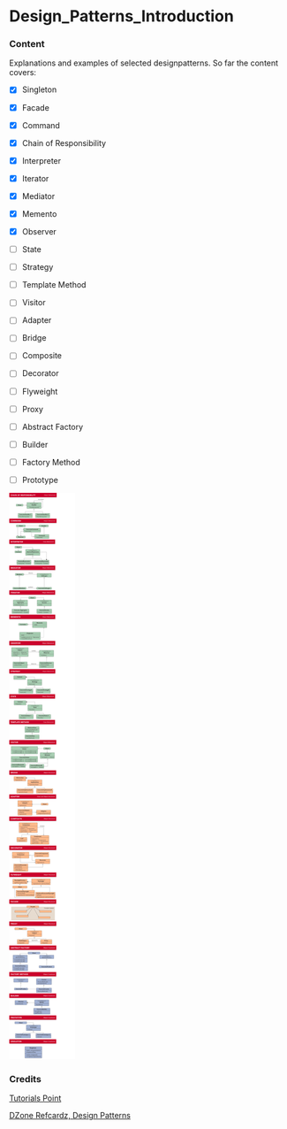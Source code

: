 # Design_Patterns_Introduction
### Content
Explanations and examples of selected designpatterns.
So far the content covers:
- [x] Singleton
- [x] Facade
- [x] Command
- [x] Chain of Responsibility
- [x] Interpreter
- [x] Iterator
- [x] Mediator
- [x] Memento
- [x] Observer
- [ ] State
- [ ] Strategy
- [ ] Template Method
- [ ] Visitor
- [ ] Adapter
- [ ] Bridge
- [ ] Composite
- [ ] Decorator
- [ ] Flyweight
- [ ] Proxy
- [ ] Abstract Factory
- [ ] Builder
- [ ] Factory Method
- [ ] Prototype



![](/DesignPatterns.png)
### Credits
[Tutorials Point](https://www.tutorialspoint.com)

[DZone Refcardz, Design Patterns](https://dzone.com/refcardz/design-patterns?chapter=1)
